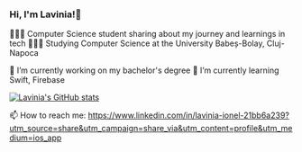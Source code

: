 ### Hi, I'm Lavinia!👋


👩🏻‍💻 Computer Science student sharing about my journey and learnings in tech
👩🏻‍🎓 Studying Computer Science at the University Babeș-Bolay, Cluj-Napoca

 🔭 I’m currently working on my bachelor's degree 
 🌱 I’m currently learning Swift, Firebase

 [![Lavinia's GitHub stats](https://github-readme-stats.vercel.app/api?username=lavinia06)](https://github.com/anuraghazra/github-readme-stats)

📫 How to reach me: https://www.linkedin.com/in/lavinia-ionel-21bb6a239?utm_source=share&utm_campaign=share_via&utm_content=profile&utm_medium=ios_app 


